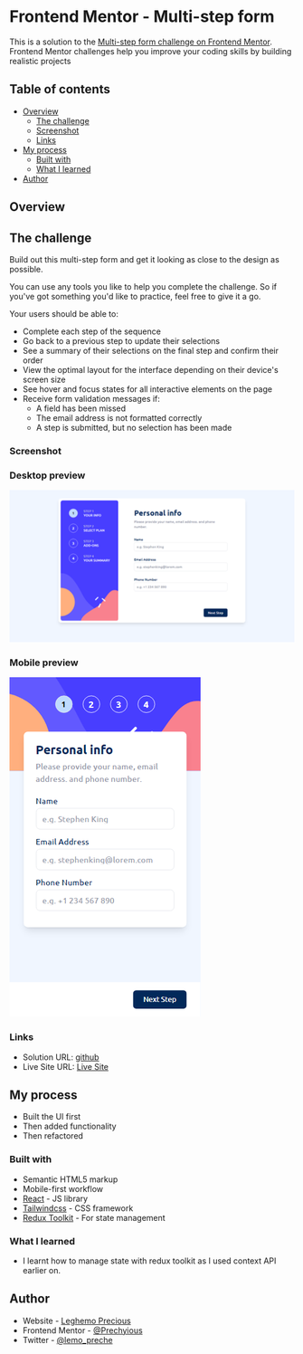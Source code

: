 # Frontend Mentor - Multi-step form

This is a solution to the [Multi-step form challenge on Frontend Mentor](https://www.frontendmentor.io/challenges/multistep-form-YVAnSdqQBJ). Frontend Mentor challenges help you improve your coding skills by building realistic projects

## Table of contents

-   [Overview](#overview)
    -   [The challenge](#the-challenge)
    -   [Screenshot](#screenshot)
    -   [Links](#links)
-   [My process](#my-process)
    -   [Built with](#built-with)
    -   [What I learned](#what-i-learned)
-   [Author](#author)

## Overview

## The challenge

Build out this multi-step form and get it looking as close to the design as possible.

You can use any tools you like to help you complete the challenge. So if you've got something you'd like to practice, feel free to give it a go.

Your users should be able to:

-   Complete each step of the sequence
-   Go back to a previous step to update their selections
-   See a summary of their selections on the final step and confirm their order
-   View the optimal layout for the interface depending on their device's screen size
-   See hover and focus states for all interactive elements on the page
-   Receive form validation messages if:
    -   A field has been missed
    -   The email address is not formatted correctly
    -   A step is submitted, but no selection has been made

### Screenshot

### Desktop preview

![](./screenshots/desktop.png)

### Mobile preview

![](./screenshots/mobile.png)

### Links

-   Solution URL: [github](https://github.com/Prechyious/multi-step-form)
-   Live Site URL: [Live Site](https://my-multi-step-form.vercel.app)

## My process

-   Built the UI first
-   Then added functionality
-   Then refactored

### Built with

-   Semantic HTML5 markup
-   Mobile-first workflow
-   [React](https://reactjs.org/) - JS library
-   [Tailwindcss](https://tailwindcss.com/) - CSS framework
-   [Redux Toolkit](https://redux-toolkit.js.org/) - For state management

### What I learned

-   I learnt how to manage state with redux toolkit as I used context API earlier on.

## Author

-   Website - [Leghemo Precious](https://leghemo.vercel.app)
-   Frontend Mentor - [@Prechyious](https://www.frontendmentor.io/profile/Prechyious)
-   Twitter - [@lemo_preche](https://www.twitter.com/lemo_preche)
